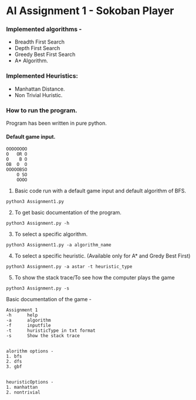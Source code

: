 # AI Assignment 1 - Sokoban Player

### Implemented algorithms - 
* Breadth First Search
* Depth First Search
* Greedy Best First Search
* A* Algorithm.

### Implemented Heuristics:
* Manhattan Distance.
* Non Trivial Huristic.

### How to run the program.
Program has been written in pure python.

#### Default game input.
```
OOOOOOOO
O   OR O
O    B O
OB  O  O
OOOOOBSO
    O SO
    OOOO
```

1. Basic code run with a default game input and default algorithm of BFS.
```
python3 Assignment1.py
```

2. To get basic documentation of the program.
```
python3 Assignment.py -h
```

3. To select a specific algorithm.
```
python3 Assignment1.py -a algorithm_name
```

4. To select a specific heuristic. (Available only for A* and Gredy Best First)
```
python3 Assignment.py -a astar -t heuristic_type
```

5. To show the stack trace/To see how the computer plays the game
```
python3 Assignment.py -s
```

Basic documentation of the game - 
```
Assignment 1
-h      help
-a      algorithm
-f      inputfile
-t      huristicType in txt format
-s      Show the stack trace


alorithm options -
1. bfs
2. dfs
3. gbf


heuristicOptions -
1. manhattan
2. nontrivial
```